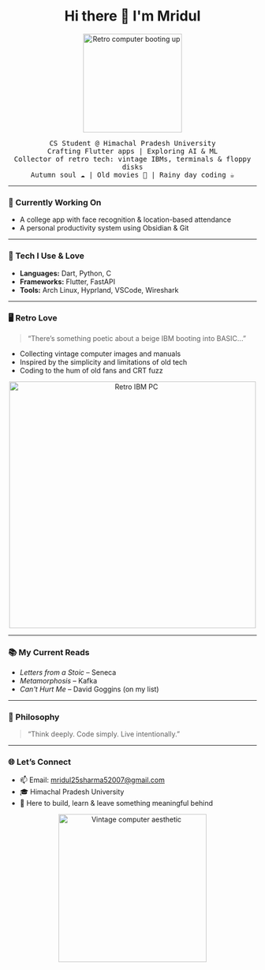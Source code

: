 <h1 align="center">Hi there 👋 I'm Mridul</h1>
<p align="center">
  <img src="https://i.imgur.com/KDB2RWK.gif" width="200" alt="Retro computer booting up"/>
</p>

<p align="center">
  <samp>
    CS Student @ Himachal Pradesh University <br/>
    Crafting Flutter apps | Exploring AI & ML <br/>
    Collector of retro tech: vintage IBMs, terminals & floppy disks <br/>
    Autumn soul ☁️ | Old movies 📼 | Rainy day coding ☕
  </samp>
</p>

---

### 💾 Currently Working On
- A college app with face recognition & location-based attendance
- A personal productivity system using Obsidian & Git

---

### 🔧 Tech I Use & Love
- **Languages:** Dart, Python, C
- **Frameworks:** Flutter, FastAPI
- **Tools:** Arch Linux, Hyprland, VSCode, Wireshark

---

### 🖥️ Retro Love
> “There’s something poetic about a beige IBM booting into BASIC...”

- Collecting vintage computer images and manuals  
- Inspired by the simplicity and limitations of old tech  
- Coding to the hum of old fans and CRT fuzz  

<p align="center">
  <img src="https://i.imgur.com/f0zJjfB.png" width="500" alt="Retro IBM PC"/>
</p>

---

### 📚 My Current Reads
- *Letters from a Stoic* – Seneca  
- *Metamorphosis* – Kafka  
- *Can't Hurt Me* – David Goggins (on my list)

---

### 🧠 Philosophy
> “Think deeply. Code simply. Live intentionally.”

---

### 🌐 Let’s Connect
- 📫 Email: mridul25sharma52007@gmail.com  
- 🎓 Himachal Pradesh University  
- 🖤 Here to build, learn & leave something meaningful behind

<p align="center">
  <img src="https://i.imgur.com/oZiWvXL.gif" width="300" alt="Vintage computer aesthetic"/>
</p>
